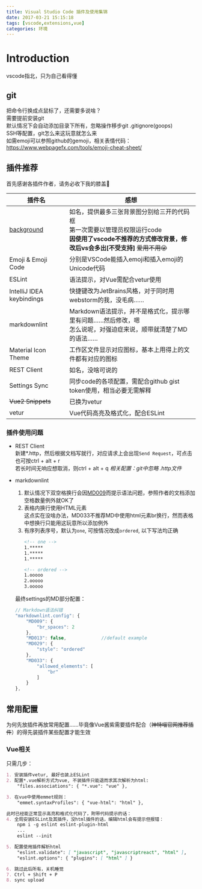 ```yaml
---
title: Visual Studio Code 插件及使用集锦
date: 2017-03-21 15:15:18
tags: [vscode,extensions,vue]
categories: 环境
---
```

# Introduction

vscode指北，只为自己看得懂

## git

把命令行换成点鼠标了，还需要多说啥？  
需要提前安装git  
默认情况下会自动添加目录下所有，忽略操作移步git .gitignore(goops)  
SSH等配置，git怎么来这玩意就怎么来  
如需emoji可以参照github的gemoji，相关表情代码：<https://www.webpagefx.com/tools/emoji-cheat-sheet/>

<!-- more -->

## 插件推荐

首先感谢各插件作者，请务必收下我的膝盖👬  

|插件名|感想|
|-|-|
|[background](https://github.com/shalldie/vscode-background) | 如名，提供最多三张背景图分别给三开的代码框<br>第一次需要以管理员权限运行code<br>**因使用了vscode不推荐的方式修改背景，修改后vs会多出[不受支持]** ~~爱用不用😜~~
|Emoji & Emoji Code|分别是VSCode能插入emoji和插入emoji的Unicode代码|
|ESLint|语法提示，对Vue需配合vetur使用|
|IntelliJ IDEA keybindings|快捷键改为JetBrains风格，对于同时用webstorm的我，没毛病……  |
|markdownlint|Markdown语法提示，并不是格式化，提示哪里有问题……然后修改，嗯<br>怎么说呢，对强迫症来说，顺带就清楚了MD的语法……|
|Material Icon Theme|工作区文件显示对应图标，基本上用得上的文件都有对应的图标|
|REST Client|如名，没啥可说的|
|Settings Sync|同步code的各项配置，需配合github gist token使用，相当必要无需解释|
|~~Vue2 Snippets~~|已换为vetur|
|vetur|Vue代码高亮及格式化，配合ESLint|

### 插件使用问题

* REST Client  
    新建*.http，然后根据文档写就行，对应请求上会出现`Send Request`，可点击也可按ctrl + alt + r  
    若长时间无响应想取消，则ctrl + alt + q
    *相关配置：git中忽略 .http文件*

* markdownlint  
    1. 默认情况下双空格换行会因[MD009](https://github.com/DavidAnson/markdownlint/blob/v0.4.1/doc/Rules.md#md009---trailing-spaces)而提示语法问题，参照作者的文档添加空格数量例外就OK了
    2. 表格内换行使用HTML元素  
        这点实在没啥办法，MD033不推荐MD中使用html元素br换行，然而表格中想换行只能用这玩意所以添加例外
    3. 有序列表序号，默认为`one`, 可按情况改成`ordered`, 以下写法均正确  
        ```md
        <!-- one -->
        1.*****
        1.*****
        1.*****

        <!-- ordered -->
        1.ooooo
        2.ooooo
        3.ooooo
        ```

    最终settings的MD部分配置：
    ```js
    // Markdown语法纠错
    "markdownlint.config": {
        "MD009": {
            "br_spaces": 2
        },
        "MD013": false,             //default example
        "MD029": {
            "style": "ordered"
        },
        "MD033": {
            "allowed_elements": [
                "br"
            ]
        }
    },
    ```

## 常用配置

为何先放插件再放常用配置……毕竟像Vue酱紫需要插件配合（~~神特喵官网推荐插件~~）的得先装插件某些配置才能生效

### Vue相关

只需几步：

```md
1. 安装插件vetur, 最好也装上ESLint
2. 配置*.vue解析方式为vue, 不装插件只能退而求其次解析为html:  
    "files.associations": { "*.vue": "vue" },

3. 在vue中使用emmet规则：  
    "emmet.syntaxProfiles": { "vue-html": "html" },

此时已经能正常显示高亮和格式化代码了，附带代码提示的话：
4. 全局安装ESLint及其插件，没html插件的话，编辑html会有提示但报错：  
    npm i -g eslint eslint-plugin-html
    ...
    eslint --init

5. 配置使用插件解析html
    "eslint.validate": [ "javascript", "javascriptreact", "html" ],
    "eslint.options": { "plugins": [ "html" ] }

6. 跳过此后所有，关机睡觉
7. Ctrl + Shift + P
8. sync upload
```